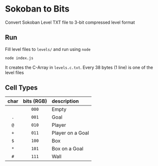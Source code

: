 # Sokoban to Bits

Convert Sokoban Level TXT file to 3-bit compressed level format

## Run

Fill level files to `levels/` and run using `node`

```sh
node index.js
```

It creates the C-Array in `levels.c.txt`. Every 38 bytes (1 line) is one of the level files

## Cell Types

| char | bits (RGB) | description |
| :-: | :-: | :- |
| ` ` | `000` | Empty |
| `.` | `001` | Goal |
| `@` | `010` | Player |
| `+` | `011` | Player on a Goal |
| `$` | `100` | Box |
| `*` | `101` | Box on a Goal |
| `#` | `111` | Wall |
